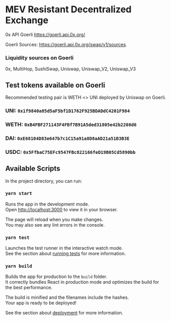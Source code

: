 # MEV Resistant Decentralized Exchange

0x API Goerli https://goerli.api.0x.org/

Goerli Sources: https://goerli.api.0x.org/swap/v1/sources.

### Liquidity sources on Goerli 
0x, MultiHop, SushiSwap, Uniswap, Uniswap_V2, Uniswap_V3


## Test tokens available on Goerli
Recommended testing pair is WETH <> UNI deployed by Uniswap on Goerli.

### UNI: `0x1f9840a85d5aF5bf1D1762F925BDADdC4201F984`
### WETH: `0xB4FBF271143F4FBf7B91A5ded31805e42b2208d6`

### DAI: `0xE68104D83e647b7c1C15a91a8D8aAD21a51B3B3E`
### USDC: `0x5FfbaC75EFc9547FBc822166feD19B05Cd5890bb`

## Available Scripts

In the project directory, you can run:

### `yarn start`

Runs the app in the development mode.\
Open [http://localhost:3000](http://localhost:3000) to view it in your browser.

The page will reload when you make changes.\
You may also see any lint errors in the console.

### `yarn test`

Launches the test runner in the interactive watch mode.\
See the section about [running tests](https://facebook.github.io/create-react-app/docs/running-tests) for more information.

### `yarn build`

Builds the app for production to the `build` folder.\
It correctly bundles React in production mode and optimizes the build for the best performance.

The build is minified and the filenames include the hashes.\
Your app is ready to be deployed!

See the section about [deployment](https://facebook.github.io/create-react-app/docs/deployment) for more information.

